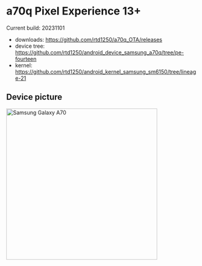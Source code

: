 # a70q Pixel Experience 13+

Current build: 20231101

- downloads: https://github.com/rtd1250/a70q_OTA/releases
- device tree: https://github.com/rtd1250/android_device_samsung_a70q/tree/pe-fourteen
- kernel: https://github.com/rtd1250/android_kernel_samsung_sm6150/tree/lineage-21

## Device picture

<img src="https://m.media-amazon.com/images/I/81mL1nhwhFL._AC_SL1500_.jpg" alt="Samsung Galaxy A70" width="400"/>
